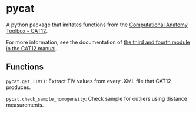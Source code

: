 # pycat

A python package that imitates functions from the [Computational Anatomy Toolbox - CAT12](http://www.neuro.uni-jena.de/cat/).

For more information, see the documentation of [the third and fourth module in the CAT12 manual](http://www.neuro.uni-jena.de/cat12/CAT12-Manual.pdf).

## Functions

`pycat.get_TIV()`: Extract TIV values from every .XML file that CAT12 produces.

`pycat.check_sample_homogeneity`: Check sample for outliers  using distance measurements.

